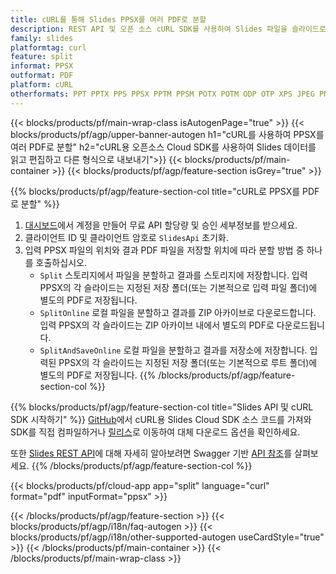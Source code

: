 ```yaml
---
title: cURL를 통해 Slides PPSX를 여러 PDF로 분할
description: REST API 및 오픈 소스 cURL SDK를 사용하여 Slides 파일을 슬라이드로 분할
family: slides
platformtag: curl
feature: split
informat: PPSX
outformat: PDF
platform: cURL
otherformats: PPT PPTX PPS PPSX PPTM PPSM POTX POTM ODP OTP XPS JPEG PNG BMP TIFF SVG HTML5 GIF XAML
---
```


{{< blocks/products/pf/main-wrap-class isAutogenPage="true" >}}
{{< blocks/products/pf/agp/upper-banner-autogen h1="cURL를 사용하여 PPSX를 여러 PDF로 분할" h2="cURL용 오픈소스 Cloud SDK를 사용하여 Slides 데이터를 읽고 편집하고 다른 형식으로 내보내기">}}
{{< blocks/products/pf/main-container >}}
{{< blocks/products/pf/agp/feature-section isGrey="true" >}}

{{% blocks/products/pf/agp/feature-section-col title="cURL로 PPSX를 PDF로 분할" %}}
1. <a href="https://dashboard.aspose.cloud/">대시보드</a>에서 계정을 만들어 무료 API 할당량 및 승인 세부정보를 받으세요.
1. 클라이언트 ID 및 클라이언트 암호로 ```SlidesApi``` 초기화.
1. 입력 PPSX 파일의 위치와 결과 PDF 파일을 저장할 위치에 따라 분할 방법 중 하나를 호출하십시오.
    - ```Split``` 스토리지에서 파일을 분할하고 결과를 스토리지에 저장합니다. 입력 PPSX의 각 슬라이드는 지정된 저장 폴더(또는 기본적으로 입력 파일 폴더)에 별도의 PDF로 저장됩니다.
    - ```SplitOnline``` 로컬 파일을 분할하고 결과를 ZIP 아카이브로 다운로드합니다. 입력 PPSX의 각 슬라이드는 ZIP 아카이브 내에서 별도의 PDF로 다운로드됩니다.
    - ```SplitAndSaveOnline``` 로컬 파일을 분할하고 결과를 저장소에 저장합니다. 입력된 PPSX의 각 슬라이드는 지정된 저장 폴더(또는 기본적으로 루트 폴더)에 별도의 PDF로 저장됩니다.
{{% /blocks/products/pf/agp/feature-section-col %}}

{{% blocks/products/pf/agp/feature-section-col title="Slides API 및 cURL SDK 시작하기" %}}
[GitHub](https://github.com/aspose-slides-cloud/aspose-slides-cloud-curl)에서 cURL용 Slides Cloud SDK 소스 코드를 가져와 SDK를 직접 컴파일하거나 [릴리스](https://releases.aspose.cloud/)로 이동하여 대체 다운로드 옵션을 확인하세요.

또한 [Slides REST API](https://products.aspose.cloud/slides/curl/)에 대해 자세히 알아보려면 Swagger 기반 [API 참조](https://apireference.aspose.cloud/slides/)를 살펴보세요.
{{% /blocks/products/pf/agp/feature-section-col %}}

{{< blocks/products/pf/cloud-app app="split" language="curl" format="pdf" inputFormat="ppsx" >}}

{{< /blocks/products/pf/agp/feature-section >}}
{{< blocks/products/pf/agp/i18n/faq-autogen >}}
{{< blocks/products/pf/agp/i18n/other-supported-autogen useCardStyle="true" >}}
{{< /blocks/products/pf/main-container >}}
{{< /blocks/products/pf/main-wrap-class >}}